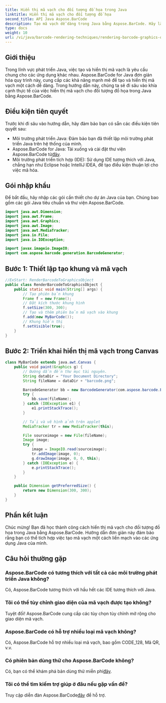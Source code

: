 ```yaml
---
title: Hiển thị mã vạch cho đối tượng đồ họa trong Java
linktitle: Hiển thị mã vạch cho đối tượng đồ họa
second_title: API Java Aspose.BarCode
description: Tạo mã vạch dễ dàng trong Java bằng Aspose.BarCode. Hãy làm theo hướng dẫn từng bước này để tích hợp liền mạch.
type: docs
weight: 10
url: /vi/java/barcode-rendering-techniques/rendering-barcode-graphics-object/
---
```


## Giới thiệu

Trong lĩnh vực phát triển Java, việc tạo và hiển thị mã vạch là yêu cầu chung cho các ứng dụng khác nhau. Aspose.BarCode for Java đơn giản hóa quy trình này, cung cấp các khả năng mạnh mẽ để tạo và hiển thị mã vạch một cách dễ dàng. Trong hướng dẫn này, chúng ta sẽ đi sâu vào khía cạnh thực tế của việc hiển thị mã vạch cho đối tượng đồ họa trong Java bằng Aspose.BarCode.

## Điều kiện tiên quyết

Trước khi đi sâu vào hướng dẫn, hãy đảm bảo bạn có sẵn các điều kiện tiên quyết sau:

- Môi trường phát triển Java: Đảm bảo bạn đã thiết lập môi trường phát triển Java trên hệ thống của mình.
-  Aspose.BarCode for Java: Tải xuống và cài đặt thư viện Aspose.BarCode từ[đây](https://releases.aspose.com/barcode/java/).
- Môi trường phát triển tích hợp (IDE): Sử dụng IDE tương thích với Java, chẳng hạn như Eclipse hoặc IntelliJ IDEA, để tạo điều kiện thuận lợi cho việc mã hóa.

## Gói nhập khẩu

Để bắt đầu, hãy nhập các gói cần thiết cho dự án Java của bạn. Chúng bao gồm các gói Java tiêu chuẩn và thư viện Aspose.BarCode.

```java
import java.awt.Dimension;
import java.awt.Frame;
import java.awt.Graphics;
import java.awt.Image;
import java.awt.MediaTracker;
import java.io.File;
import java.io.IOException;

import javax.imageio.ImageIO;
import com.aspose.barcode.generation.BarcodeGenerator;
```

## Bước 1: Thiết lập tạo khung và mã vạch

```java
//ExStart: RenderBarcodeToGraphicsObject
public class RenderBarcodeToGraphicsObject {
    public static void main(String[] args) {
        // Tạo phiên bản khung
        Frame f = new Frame();
        // Đặt kích thước khung hình
        f.setSize(300, 300);
        // Tạo và thêm phiên bản mã vạch vào khung
        f.add(new MyBarCode());
        // Khung hiển thị
        f.setVisible(true);
    }
}
```

## Bước 2: Triển khai hiển thị mã vạch trong Canvas

```java
class MyBarCode extends java.awt.Canvas {
    public void paint(Graphics g) {
        // Đường dẫn đến thư mục tài nguyên.
        String dataDir = "Your Document Directory";
        String fileName = dataDir + "barcode.png";

        BarcodeGenerator bb = new BarcodeGenerator(com.aspose.barcode.EncodeTypes.CODE_128, "12345678");
        try {
            bb.save(fileName);
        } catch (IOException e1) {
            e1.printStackTrace();
        }

        // Tải và vẽ hình ảnh trên applet
        MediaTracker tr = new MediaTracker(this);

        File sourceimage = new File(fileName);
        Image image;
        try {
            image = ImageIO.read(sourceimage);
            tr.addImage(image, 0);
            g.drawImage(image, 0, 0, this);
        } catch (IOException e) {
            e.printStackTrace();
        }
    }

    public Dimension getPreferredSize() {
        return new Dimension(300, 300);
    }
}
```

## Phần kết luận

Chúc mừng! Bạn đã học thành công cách hiển thị mã vạch cho đối tượng đồ họa trong Java bằng Aspose.BarCode. Hướng dẫn đơn giản này đảm bảo rằng bạn có thể tích hợp việc tạo mã vạch một cách liền mạch vào các ứng dụng Java của mình.

## Câu hỏi thường gặp

### Aspose.BarCode có tương thích với tất cả các môi trường phát triển Java không?
Có, Aspose.BarCode tương thích với hầu hết các IDE tương thích với Java.

### Tôi có thể tùy chỉnh giao diện của mã vạch được tạo không?
Tuyệt đối! Aspose.BarCode cung cấp các tùy chọn tùy chỉnh mở rộng cho giao diện mã vạch.

### Aspose.BarCode có hỗ trợ nhiều loại mã vạch không?
Có, Aspose.BarCode hỗ trợ nhiều loại mã vạch, bao gồm CODE_128, Mã QR, v.v.

### Có phiên bản dùng thử cho Aspose.BarCode không?
 Có, bạn có thể khám phá bản dùng thử miễn phí[đây](https://releases.aspose.com/).

### Tôi có thể tìm kiếm trợ giúp ở đâu nếu gặp vấn đề?
 Truy cập diễn đàn Aspose.BarCode[đây](https://forum.aspose.com/c/barcode/13) để hỗ trợ.
